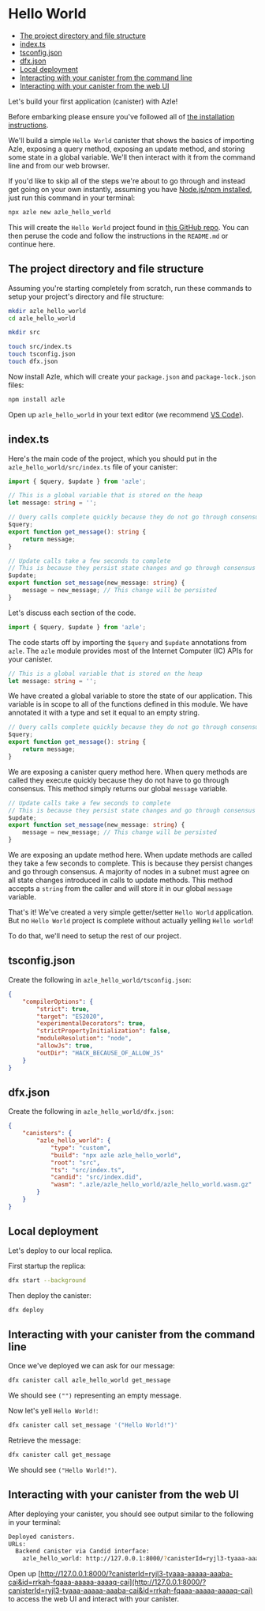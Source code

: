 # Hello World

-   [The project directory and file structure](#the-project-directory-and-file-structure)
-   [index.ts](#indexts)
-   [tsconfig.json](#tsconfigjson)
-   [dfx.json](#dfxjson)
-   [Local deployment](#local-deployment)
-   [Interacting with your canister from the command line](#interacting-with-your-canister-from-the-command-line)
-   [Interacting with your canister from the web UI](#interacting-with-your-canister-from-the-web-ui)

Let's build your first application (canister) with Azle!

Before embarking please ensure you've followed all of [the installation instructions](./installation.md).

We'll build a simple `Hello World` canister that shows the basics of importing Azle, exposing a query method, exposing an update method, and storing some state in a global variable. We'll then interact with it from the command line and from our web browser.

If you'd like to skip all of the steps we're about to go through and instead get going on your own instantly, assuming you have [Node.js/npm installed](./installation.md#nodejs), just run this command in your terminal:

```bash
npx azle new azle_hello_world
```

This will create the `Hello World` project found in [this GitHub repo](https://github.com/demergent-labs/azle_hello_world). You can then peruse the code and follow the instructions in the `README.md` or continue here.

## The project directory and file structure

Assuming you're starting completely from scratch, run these commands to setup your project's directory and file structure:

```bash
mkdir azle_hello_world
cd azle_hello_world

mkdir src

touch src/index.ts
touch tsconfig.json
touch dfx.json
```

Now install Azle, which will create your `package.json` and `package-lock.json` files:

```bash
npm install azle
```

Open up `azle_hello_world` in your text editor (we recommend [VS Code](https://code.visualstudio.com/)).

## index.ts

Here's the main code of the project, which you should put in the `azle_hello_world/src/index.ts` file of your canister:

```typescript
import { $query, $update } from 'azle';

// This is a global variable that is stored on the heap
let message: string = '';

// Query calls complete quickly because they do not go through consensus
$query;
export function get_message(): string {
    return message;
}

// Update calls take a few seconds to complete
// This is because they persist state changes and go through consensus
$update;
export function set_message(new_message: string) {
    message = new_message; // This change will be persisted
}
```

Let's discuss each section of the code.

```typescript
import { $query, $update } from 'azle';
```

The code starts off by importing the `$query` and `$update` annotations from `azle`. The `azle` module provides most of the Internet Computer (IC) APIs for your canister.

```typescript
// This is a global variable that is stored on the heap
let message: string = '';
```

We have created a global variable to store the state of our application. This variable is in scope to all of the functions defined in this module. We have annotated it with a type and set it equal to an empty string.

```typescript
// Query calls complete quickly because they do not go through consensus
$query;
export function get_message(): string {
    return message;
}
```

We are exposing a canister query method here. When query methods are called they execute quickly because they do not have to go through consensus. This method simply returns our global `message` variable.

```typescript
// Update calls take a few seconds to complete
// This is because they persist state changes and go through consensus
$update;
export function set_message(new_message: string) {
    message = new_message; // This change will be persisted
}
```

We are exposing an update method here. When update methods are called they take a few seconds to complete. This is because they persist changes and go through consensus. A majority of nodes in a subnet must agree on all state changes introduced in calls to update methods. This method accepts a `string` from the caller and will store it in our global `message` variable.

That's it! We've created a very simple getter/setter `Hello World` application. But no `Hello World` project is complete without actually yelling `Hello world`!

To do that, we'll need to setup the rest of our project.

## tsconfig.json

Create the following in `azle_hello_world/tsconfig.json`:

```json
{
    "compilerOptions": {
        "strict": true,
        "target": "ES2020",
        "experimentalDecorators": true,
        "strictPropertyInitialization": false,
        "moduleResolution": "node",
        "allowJs": true,
        "outDir": "HACK_BECAUSE_OF_ALLOW_JS"
    }
}
```

## dfx.json

Create the following in `azle_hello_world/dfx.json`:

```json
{
    "canisters": {
        "azle_hello_world": {
            "type": "custom",
            "build": "npx azle azle_hello_world",
            "root": "src",
            "ts": "src/index.ts",
            "candid": "src/index.did",
            "wasm": ".azle/azle_hello_world/azle_hello_world.wasm.gz"
        }
    }
}
```

## Local deployment

Let's deploy to our local replica.

First startup the replica:

```bash
dfx start --background
```

Then deploy the canister:

```bash
dfx deploy
```

## Interacting with your canister from the command line

Once we've deployed we can ask for our message:

```bash
dfx canister call azle_hello_world get_message
```

We should see `("")` representing an empty message.

Now let's yell `Hello World!`:

```bash
dfx canister call set_message '("Hello World!")'
```

Retrieve the message:

```bash
dfx canister call get_message
```

We should see `("Hello World!")`.

## Interacting with your canister from the web UI

After deploying your canister, you should see output similar to the following in your terminal:

```bash
Deployed canisters.
URLs:
  Backend canister via Candid interface:
    azle_hello_world: http://127.0.0.1:8000/?canisterId=ryjl3-tyaaa-aaaaa-aaaba-cai&id=rrkah-fqaaa-aaaaa-aaaaq-cai
```

Open up [http://127.0.0.1:8000/?canisterId=ryjl3-tyaaa-aaaaa-aaaba-cai&id=rrkah-fqaaa-aaaaa-aaaaq-cai](http://127.0.0.1:8000/?canisterId=ryjl3-tyaaa-aaaaa-aaaba-cai&id=rrkah-fqaaa-aaaaa-aaaaq-cai) to access the web UI and interact with your canister.
